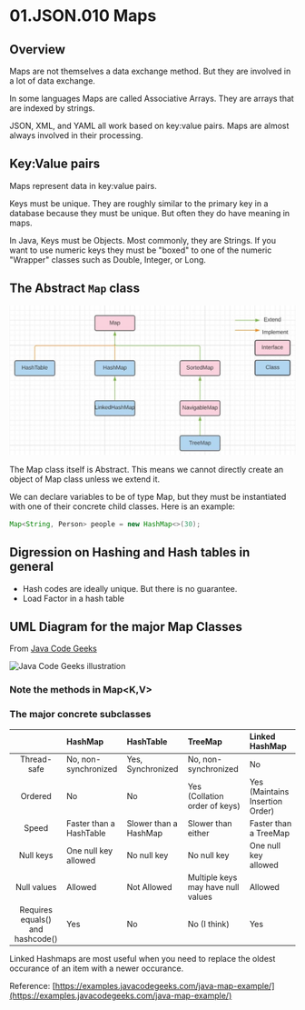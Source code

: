 # 01.JSON.010 Maps

## Overview

Maps are not themselves a data exchange method.  But they are involved in a lot of data exchange.

In some languages Maps are called Associative Arrays.  They are arrays that are indexed by strings. 

JSON, XML, and YAML all work based on key:value pairs.  Maps are almost always involved in their processing.

## Key:Value pairs

Maps represent data in key:value pairs.  

Keys must be unique.  They are roughly similar to the primary key in a database because they must be unique.  But often they do have meaning in maps.  

In Java, Keys must be Objects.  Most commonly, they are Strings.  If you want to use numeric keys they must be "boxed" to one of the numeric "Wrapper" classes such as Double, Integer, or Long.

## The Abstract `Map` class

![Simplified Map inheritance diagram](../images/maps.jpg)

The Map class itself is Abstract.  This means we cannot directly create an object of Map class unless we extend it.  

We can declare variables to be of type Map, but they must be instantiated with one of their concrete child classes.  Here is an example:

```java
Map<String, Person> people = new HashMap<>(30);
```

## Digression on Hashing and Hash tables in general

* Hash codes are ideally unique.  But there is no guarantee.
* Load Factor in a hash table

## UML Diagram for the major Map Classes
From [Java Code Geeks](https://examples.javacodegeeks.com/wp-content/uploads/2019/07/javamap.jpg.webp)

![Java Code Geeks illustration](https://examples.javacodegeeks.com/wp-content/uploads/2019/07/javamap.jpg.webp)

### Note the methods in Map<K,V>

### The major concrete subclasses

&nbsp;|**HashMap**|**HashTable**|**TreeMap**|**Linked HashMap**
:---:|:---|:---|:---|:---
Thread-safe|No, non-synchronized|Yes, Synchronized|No, non-synchronized|No
Ordered|No|No|Yes<br/>(Collation order of keys)|Yes<br/>(Maintains Insertion Order)
Speed| Faster than a HashTable|Slower than a HashMap|Slower than either|Faster than a TreeMap
Null keys|One null key allowed|No null key|No null key|One null key allowed
Null values|Allowed|Not Allowed|Multiple keys may have null values|Allowed
Requires<br>equals() and hashcode()|Yes|No|No (I think)|Yes

Linked Hashmaps are most useful when you need to replace the oldest occurance of an item with a newer occurance.

Reference: [https://examples.javacodegeeks.com/java-map-example/](https://examples.javacodegeeks.com/java-map-example/)